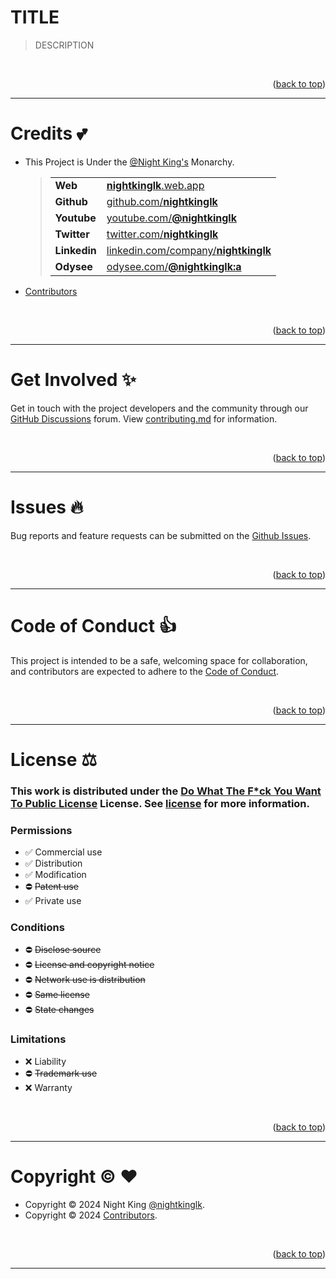 <a name="readme-top"></a>

# TITLE

> DESCRIPTION

<br>
<p align="right">(<a href="#readme-top">back to top</a>)</p>

---

# Credits :two_hearts:

- This Project is Under the [@Night King's](https://github.com/nightkinglk) Monarchy.

  > |              |                                                                                      |
  > | ------------ | ------------------------------------------------------------------------------------ |
  > | **Web**      | [**nightkinglk**.web.app](https://nightkinglk.web.app)                               |
  > | **Github**   | [github.com/**nightkinglk**](https://github.com/nightkinglk)                         |
  > | **Youtube**  | [youtube.com/**@nightkinglk**](https://www.youtube.com/@nightkinglk)                 |
  > | **Twitter**  | [twitter.com/**nightkinglk**](https://twitter.com/nightkinglk)                       |
  > | **Linkedin** | [linkedin.com/company/**nightkinglk**](https://www.linkedin.com/company/nightkinglk) |
  > | **Odysee**   | [odysee.com/**@nightkinglk:a**](https://odysee.com/@nightkinglk:a)                   |

- [Contributors](/../../graphs/contributors)

<br>
<p align="right">(<a href="#readme-top">back to top</a>)</p>

---

# Get Involved :sparkles:

Get in touch with the project developers and the community through our [GitHub Discussions](/../../discussions) forum. View [contributing.md](/contributing.md) for information.

<br>
<p align="right">(<a href="#readme-top">back to top</a>)</p>

---

# Issues :fire:

Bug reports and feature requests can be submitted on the [Github Issues](/../../issues).

<br>
<p align="right">(<a href="#readme-top">back to top</a>)</p>

---

# Code of Conduct :thumbsup:

This project is intended to be a safe, welcoming space for collaboration, and contributors are expected to adhere to the [Code of Conduct](/code_of_conduct.md).

<br>
<p align="right">(<a href="#readme-top">back to top</a>)</p>

---

# License :balance_scale:

### This work is distributed under the [Do What The F\*ck You Want To Public License](https://choosealicense.com/licenses/wtfpl/) License. See [license](/license.md) for more information.

### Permissions

- :white_check_mark: Commercial use
- :white_check_mark: Distribution
- :white_check_mark: Modification
- :no_entry: ~~Patent use~~
- :white_check_mark: Private use

### Conditions

- :no_entry: ~~Disclose source~~
- :no_entry: ~~License and copyright notice~~
- :no_entry: ~~Network use is distribution~~
- :no_entry: ~~Same license~~
- :no_entry: ~~State changes~~

### Limitations

- :x: Liability
- :no_entry: ~~Trademark use~~
- :x: Warranty

<br>
<p align="right">(<a href="#readme-top">back to top</a>)</p>

---

# Copyright :copyright: :heart:

- Copyright © 2024 Night King [@nightkinglk](https://github.com/nightkinglk).
- Copyright © 2024 [Contributors](/../../graphs/contributors).

<br>
<p align="right">(<a href="#readme-top">back to top</a>)</p>

---
